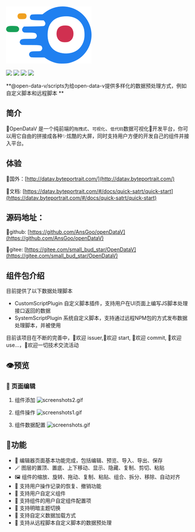 ![](./public/logo.png)


![](https://img.shields.io/github/license/AnsGoo/openDataV)
![](https://img.shields.io/github/stars/AnsGoo/openDataV)
![](https://img.shields.io/github/issues/AnsGoo/openDataV)
![](https://img.shields.io/github/forks/AnsGoo/openDataV)

**@open-data-v/scripts为给open-data-v提供多样化的数据预处理方式，例如自定义脚本和远程脚本 **

## 简介
🎃OpenDataV 是一个纯前端的`拖拽式`、`可视化`、`低代码`数据可视化🌈开发平台，你可以用它自由的拼接成各种✨炫酷的大屏，同时支持用户方便的开发自己的组件并接入平台。


## 体验
🧙国外：[http://datav.byteportrait.com/](http://datav.byteportrait.com/)

🧙文档: [https://datav.byteportrait.com/#/docs/quick-satrt/quick-start](https://datav.byteportrait.com/#/docs/quick-satrt/quick-start)


## 源码地址：

🍨github: [https://github.com/AnsGoo/openDataV](https://github.com/AnsGoo/openDataV)

🍨gitee: [https://gitee.com/small_bud_star/OpenDataV](https://gitee.com/small_bud_star/OpenDataV)


## 组件包介绍
目前提供了以下数据处理脚本

- CustomScriptPlugin 自定义脚本插件，支持用户在UI页面上编写JS脚本处理接口返回的数据
- SystemScriptPlugin 系统自定义脚本，支持通过远程NPM包的方式发布数据处理脚本，并被使用



目前该项目在不断的完善中，🎉欢迎 issuer,🌹欢迎 start, 🎨欢迎 commit, 🚀欢迎 use...，💪欢迎一切技术交流活动

## 👁️预览

### 🤿 页面编辑

1. 组件添加
   ![screenshots2.gif](https://s2.loli.net/2022/10/31/nApiFm7PogI1dHS.gif)

2. 组件操作
   ![screenshots1.gif](https://s2.loli.net/2022/10/31/9lkiR15sVMLapIe.gif)

3. 组件数据配置
   ![screenshots.gif](https://s2.loli.net/2022/10/31/28lf6NK35EaY9wJ.gif)


## 💒功能
- 🎊 编辑器页面基本功能完成，包括编辑、预览、导入、导出、保存
- 🪄 图层的置顶、置底、上下移动、显示、隐藏、复制、剪切、粘贴
- 🖼️ 组件的缩放、旋转、拖动、复制、粘贴、组合、拆分、移除、自动对齐
- 🔮 支持用户操作记录的恢复、撤销功能
- 🧶 支持用户自定义组件
- 📔 支持组件的用户自定组件配置项
- 🏪 支持明暗主题切换
- 🧶 支持自定义数据加载方式
- 🔌 支持从远程脚本自定义脚本的数据预处理


